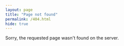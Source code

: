 ```yaml
---
layout: page
title: "Page not found"
permalink: /404.html
hide: true
---
```

<p class="soz">Sorry, the requested page wasn't found on the server.</p>
